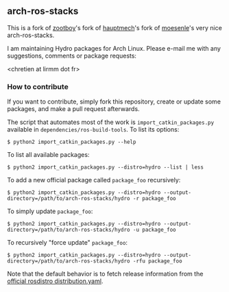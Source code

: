 arch-ros-stacks
---------------

This is a fork of [zootboy](https://github.com/zootboy/arch-ros-stacks)'s fork of [hauptmech](https://github.com/hauptmech/arch-ros-stacks)'s fork of [moesenle](https://github.com/moesenle/arch-ros-stacks)'s very nice arch-ros-stacks.

I am maintaining Hydro packages for Arch Linux. Please e-mail me with any suggestions, comments or package requests:

\<chretien at lirmm dot fr\>

### How to contribute

If you want to contribute, simply fork this repository, create or update some packages, and make a pull request afterwards.

The script that automates most of the work is `import_catkin_packages.py` available in `dependencies/ros-build-tools`. To list its options:

```shell
$ python2 import_catkin_packages.py --help
```

To list all available packages:

```shell
$ python2 import_catkin_packages.py --distro=hydro --list | less
```

To add a new official package called `package_foo` recursively:

```shell
$ python2 import_catkin_packages.py --distro=hydro --output-directory=/path/to/arch-ros-stacks/hydro -r package_foo
```

To simply update `package_foo`:


```shell
$ python2 import_catkin_packages.py --distro=hydro --output-directory=/path/to/arch-ros-stacks/hydro -u package_foo
```

To recursively "force update" `package_foo`:

```shell
$ python2 import_catkin_packages.py --distro=hydro --output-directory=/path/to/arch-ros-stacks/hydro -rfu package_foo
```

Note that the default behavior is to fetch release information from the [official rosdistro distribution.yaml](https://github.com/ros/rosdistro/blob/master/hydro/distribution.yaml).
